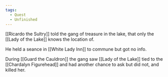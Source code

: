 ```yaml
---
tags:
  - Quest
  - Unfinished
---
```


[[Ricardo the Sultry]] told the gang of treasure in the lake, that only the [[Lady of the Lake]] knows the location of. 

He held a seance in [[White Lady Inn]] to commune but got no info.

During [[Guard the Cauldron]] the gang saw [[Lady of the Lake]] tied to the [[Chardalyn Figurehead]] and had another chance to ask but did not, and killed her.